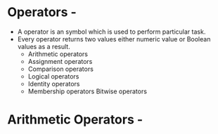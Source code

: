 # Operators -
- A operator is an symbol which is used to perform particular task.
- Every operator returns two values either numeric value or Boolean values as a result.
  - Arithmetic operators
  - Assignment operators
  - Comparison operators
  - Logical operators
  - Identity operators
  - Membership operators Bitwise operators
 
# Arithmetic Operators -
